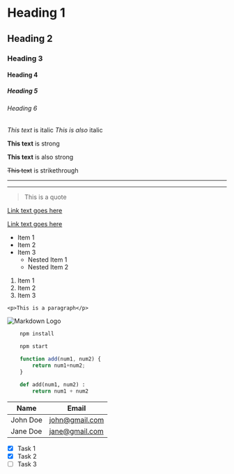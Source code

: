 <!-- Headings -->
# Heading 1
## Heading 2
### Heading 3
#### Heading 4
##### Heading 5
###### Heading 6

<!-- Italics -->
*This text* is italic
_This is also_ italic


<!-- Strong -->
**This text** is strong

__This text__ is also strong

<!-- Strikethrough -->
~~This text~~ is strikethrough

<!-- Horizontal Rule -->
- - - 
___

<!-- Blockquote -->
> This is a quote

<!-- Links -->
[Link text goes here](http://sizaha.com)

[Link text goes here](http://sizaha.com
"Sizaha.com")

<!-- UL -->
* Item 1
* Item 2
* Item 3
    * Nested Item 1
    * Nested Item 2

<!-- OL -->
1. Item 1
1. Item 2
1. Item 3

<!-- Inline Code Block -->
`<p>This is a paragraph</p>`

<!-- Images -->
![Markdown Logo](https://markdown-here.com/img/icon256.png)


<!-- Github Markdown -->

<!-- Code Blocks -->
```bash
    npm install
    
    npm start
```

```javascript
    function add(num1, num2) {
        return num1+num2;
    }
```

```python
    def add(num1, num2) :
        return num1 + num2
```

<!-- Tables -->
| Name  | Email |
|-------|-------|
|John Doe | john@gmail.com|
|Jane Doe | jane@gmail.com|

<!-- Task Lists -->
* [x] Task 1
* [x] Task 2
* [ ] Task 3